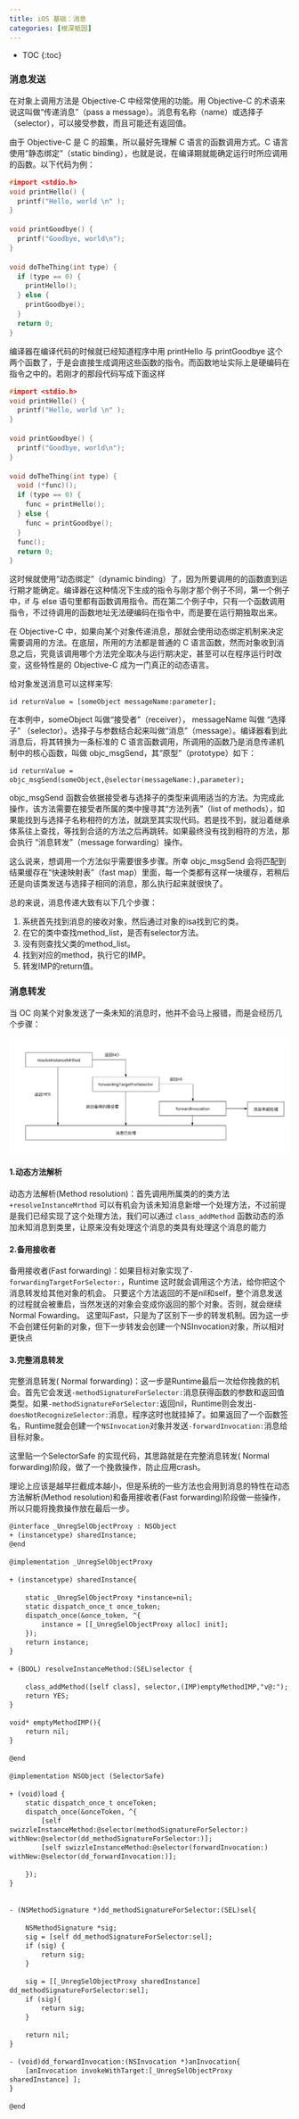 ```yaml
---
title: iOS 基础：消息
categories: [根深柢固]
---
```


- TOC
{:toc}


### 消息发送
在对象上调用方法是 Objective-C 中经常使用的功能。用 Objective-C 的术语来说这叫做“传递消息”（pass a message）。消息有名称（name）或选择子（selector），可以接受参数，而且可能还有返回值。

由于 Objective-C 是 C 的超集，所以最好先理解 C 语言的函数调用方式。C 语言使用“静态绑定”（static binding），也就是说，在编译期就能确定运行时所应调用的函数。以下代码为例：


```c
#import <stdio.h>
void printHello() {
  printf("Hello, world \n" );
}

void printGoodbye() {
  printf("Goodbye, world\n");
}

void doTheThing(int type) {
  if (type == 0) {
    printHello();
  } else {
    printGoodbye();
  }
  return 0;
}

```

编译器在编译代码的时候就已经知道程序中用 printHello 与 printGoodbye 这个两个函数了，于是会直接生成调用这些函数的指令。而函数地址实际上是硬编码在指令之中的。若刚才的那段代码写成下面这样

```c
#import <stdio.h>
void printHello() {
  printf("Hello, world \n" );
}

void printGoodbye() {
  printf("Goodbye, world\n");
}

void doTheThing(int type) {
  void (*func)();
  if (type == 0) {
    func = printHello();
  } else {
    func = printGoodbye();
  }
  func();
  return 0;
}

```

这时候就使用“动态绑定”（dynamic binding）了，因为所要调用的的函数直到运行期才能确定。编译器在这种情况下生成的指令与刚才那个例子不同，第一个例子中，if 与 else 语句里都有函数调用指令。而在第二个例子中，只有一个函数调用指令，不过待调用的函数地址无法硬编码在指令中，而是要在运行期独取出来。

在 Objective-C 中，如果向某个对象传递消息，那就会使用动态绑定机制来决定需要调用的方法。在底层，所用的方法都是普通的 C 语言函数，然而对象收到消息之后，究竟该调用哪个方法完全取决与运行期决定，甚至可以在程序运行时改变，这些特性是的 Objective-C 成为一门真正的动态语言。

给对象发送消息可以这样来写:

```
id returnValue = [someObject messageName:parameter];

```

在本例中，someObject 叫做“接受者”（receiver）， messageName 叫做 “选择子” （selector）。选择子与参数结合起来叫做“消息”（message）。编译器看到此消息后，将其转换为一条标准的 C 语言函数调用，所调用的函数乃是消息传递机制中的核心函数，叫做 objc_msgSend，其“原型”（prototype）如下：

```
id returnValue = objc_msgSend(someObject,@selector(messageName:),parameter);
```


objc_msgSend 函数会依据接受者与选择子的类型来调用适当的方法。为完成此操作，该方法需要在接受者所属的类中搜寻其“方法列表”（list of methods），如果能找到与选择子名称相符的方法，就跳至其实现代码。若是找不到，就沿着继承体系往上查找，等找到合适的方法之后再跳转。如果最终没有找到相符的方法，那会执行 “消息转发”（message forwarding）操作。

这么说来，想调用一个方法似乎需要很多步骤。所幸 objc_msgSend 会将匹配到结果缓存在“快速映射表”（fast map）里面，每一个类都有这样一块缓存，若稍后还是向该类发送与选择子相同的消息，那么执行起来就很快了。


总的来说，消息传递大致有以下几个步骤：

1. 系统首先找到消息的接收对象，然后通过对象的isa找到它的类。
2. 在它的类中查找method_list，是否有selector方法。
3. 没有则查找父类的method_list。
4. 找到对应的method，执行它的IMP。
5. 转发IMP的return值。


### 消息转发
当 OC 向某个对象发送了一条未知的消息时，他并不会马上报错，而是会经历几个步骤：

![](https://raw.githubusercontent.com/DullDevil/pics/master/base/method-forwarding.png)

#### 1.动态方法解析
动态方法解析(Method resolution)：首先调用所属类的的类方法`+resolveInstanceMrthod` 可以有机会为该未知消息新增一个处理方法，不过前提是我们已经实现了这个处理方法，我们可以通过 `class_addMethod` 函数动态的添加未知消息到类里，让原来没有处理这个消息的类具有处理这个消息的能力

#### 2.备用接收者
备用接收者(Fast forwarding)：如果目标对象实现了`-forwardingTargetForSelector:`，Runtime 这时就会调用这个方法，给你把这个消息转发给其他对象的机会。 只要这个方法返回的不是nil和self，整个消息发送的过程就会被重启，当然发送的对象会变成你返回的那个对象。否则，就会继续Normal Fowarding。 这里叫Fast，只是为了区别下一步的转发机制。因为这一步不会创建任何新的对象，但下一步转发会创建一个NSInvocation对象，所以相对更快点

#### 3.完整消息转发
完整消息转发( Normal forwarding)：这一步是Runtime最后一次给你挽救的机会。首先它会发送`-methodSignatureForSelector:`消息获得函数的参数和返回值类型。如果`-methodSignatureForSelector:`返回nil，Runtime则会发出`-doesNotRecognizeSelector:`消息，程序这时也就挂掉了。如果返回了一个函数签名，Runtime就会创建一个`NSInvocation`对象并发送`-forwardInvocation:`消息给目标对象。


这里贴一个SelectorSafe 的实现代码，其思路就是在完整消息转发( Normal forwarding)阶段，做了一个挽救操作，防止应用crash。

理论上应该是越早拦截成本越小，但是系统的一些方法也会用到消息的特性在动态方法解析(Method resolution)和备用接收者(Fast forwarding)阶段做一些操作，所以只能将挽救操作放在最后一步。

```objective_c
@interface _UnregSelObjectProxy : NSObject
+ (instancetype) sharedInstance;
@end

@implementation _UnregSelObjectProxy

+ (instancetype) sharedInstance{

    static _UnregSelObjectProxy *instance=nil;
    static dispatch_once_t once_token;
    dispatch_once(&once_token, ^{
        instance = [[_UnregSelObjectProxy alloc] init];
    });
    return instance;
}

+ (BOOL) resolveInstanceMethod:(SEL)selector {

    class_addMethod([self class], selector,(IMP)emptyMethodIMP,"v@:");
    return YES;
}

void* emptyMethodIMP(){
    return nil;
}

@end

@implementation NSObject (SelectorSafe)

+ (void)load {
    static dispatch_once_t onceToken;
    dispatch_once(&onceToken, ^{
        [self swizzleInstanceMethod:@selector(methodSignatureForSelector:) withNew:@selector(dd_methodSignatureForSelector:)];
        [self swizzleInstanceMethod:@selector(forwardInvocation:) withNew:@selector(dd_forwardInvocation:)];

    });
}


- (NSMethodSignature *)dd_methodSignatureForSelector:(SEL)sel{

    NSMethodSignature *sig;
    sig = [self dd_methodSignatureForSelector:sel];
    if (sig) {
        return sig;
    }

    sig = [[_UnregSelObjectProxy sharedInstance] dd_methodSignatureForSelector:sel];
    if (sig){
        return sig;
    }

    return nil;
}

- (void)dd_forwardInvocation:(NSInvocation *)anInvocation{
    [anInvocation invokeWithTarget:[_UnregSelObjectProxy sharedInstance] ];
}

@end
```
